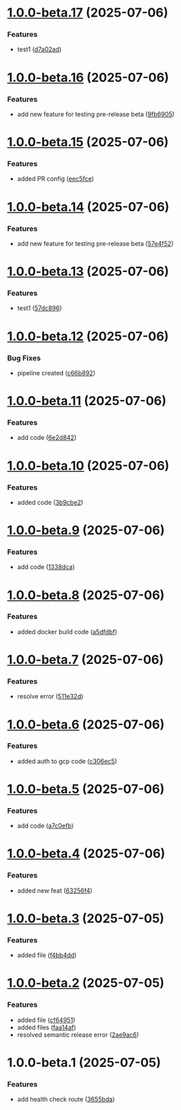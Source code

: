 # [1.0.0-beta.17](https://github.com/Aadinath16/deploy-to-gke/compare/v1.0.0-beta.16...v1.0.0-beta.17) (2025-07-06)


### Features

* test1 ([d7a02ad](https://github.com/Aadinath16/deploy-to-gke/commit/d7a02ad8271dcd57807bcefaee56a886ca132cc1))

# [1.0.0-beta.16](https://github.com/Aadinath16/deploy-to-gke/compare/v1.0.0-beta.15...v1.0.0-beta.16) (2025-07-06)


### Features

* add new feature for testing pre-release beta ([9fb6905](https://github.com/Aadinath16/deploy-to-gke/commit/9fb690585065a0a869d5bc02969c2c88612f0366))

# [1.0.0-beta.15](https://github.com/Aadinath16/deploy-to-gke/compare/v1.0.0-beta.14...v1.0.0-beta.15) (2025-07-06)


### Features

* added PR config ([eec5fce](https://github.com/Aadinath16/deploy-to-gke/commit/eec5fce5b0eab270125245fbcec916153afe8d3a))

# [1.0.0-beta.14](https://github.com/Aadinath16/deploy-to-gke/compare/v1.0.0-beta.13...v1.0.0-beta.14) (2025-07-06)


### Features

* add new feature for testing pre-release beta ([57e4f52](https://github.com/Aadinath16/deploy-to-gke/commit/57e4f527a647c9594205cef27c829fe1f67caa1a))

# [1.0.0-beta.13](https://github.com/Aadinath16/deploy-to-gke/compare/v1.0.0-beta.12...v1.0.0-beta.13) (2025-07-06)


### Features

* test1 ([57dc896](https://github.com/Aadinath16/deploy-to-gke/commit/57dc8966a2075c30deb103d31db95dc43ed183ac))

# [1.0.0-beta.12](https://github.com/Aadinath16/deploy-to-gke/compare/v1.0.0-beta.11...v1.0.0-beta.12) (2025-07-06)


### Bug Fixes

* pipeline created ([c66b892](https://github.com/Aadinath16/deploy-to-gke/commit/c66b8927f013ff02f6d49031b35a2c5245504f32))

# [1.0.0-beta.11](https://github.com/Aadinath16/deploy-to-gke/compare/v1.0.0-beta.10...v1.0.0-beta.11) (2025-07-06)


### Features

* add code ([6e2d842](https://github.com/Aadinath16/deploy-to-gke/commit/6e2d84209a65f14b362ecabef768f682403cbe15))

# [1.0.0-beta.10](https://github.com/Aadinath16/deploy-to-gke/compare/v1.0.0-beta.9...v1.0.0-beta.10) (2025-07-06)


### Features

* added code ([3b9cbe2](https://github.com/Aadinath16/deploy-to-gke/commit/3b9cbe23e81e7a7a545cf6fff55890e9caa8fdc7))

# [1.0.0-beta.9](https://github.com/Aadinath16/deploy-to-gke/compare/v1.0.0-beta.8...v1.0.0-beta.9) (2025-07-06)


### Features

* add code ([1338dca](https://github.com/Aadinath16/deploy-to-gke/commit/1338dcabbec6c63a01a51f83aacc2d92eb482528))

# [1.0.0-beta.8](https://github.com/Aadinath16/deploy-to-gke/compare/v1.0.0-beta.7...v1.0.0-beta.8) (2025-07-06)


### Features

* added docker build code ([a5dfdbf](https://github.com/Aadinath16/deploy-to-gke/commit/a5dfdbfc46912a22167e41d8a7728c55378850fb))

# [1.0.0-beta.7](https://github.com/Aadinath16/deploy-to-gke/compare/v1.0.0-beta.6...v1.0.0-beta.7) (2025-07-06)


### Features

* resolve error ([511e32d](https://github.com/Aadinath16/deploy-to-gke/commit/511e32d84f2865220261335507e809414aa8501f))

# [1.0.0-beta.6](https://github.com/Aadinath16/deploy-to-gke/compare/v1.0.0-beta.5...v1.0.0-beta.6) (2025-07-06)


### Features

* added auth to gcp code ([c306ec5](https://github.com/Aadinath16/deploy-to-gke/commit/c306ec59adf98f3a34b3fe2a930df970f71e9c40))

# [1.0.0-beta.5](https://github.com/Aadinath16/deploy-to-gke/compare/v1.0.0-beta.4...v1.0.0-beta.5) (2025-07-06)


### Features

* add code ([a7c0efb](https://github.com/Aadinath16/deploy-to-gke/commit/a7c0efb1786f26f6bcf28544b8955673af0d9008))

# [1.0.0-beta.4](https://github.com/Aadinath16/deploy-to-gke/compare/v1.0.0-beta.3...v1.0.0-beta.4) (2025-07-06)


### Features

* added new feat ([63256f4](https://github.com/Aadinath16/deploy-to-gke/commit/63256f4f938a95ca5349099d8a247b2868708445))

# [1.0.0-beta.3](https://github.com/Aadinath16/deploy-to-gke/compare/v1.0.0-beta.2...v1.0.0-beta.3) (2025-07-05)


### Features

* added file ([f4bb4dd](https://github.com/Aadinath16/deploy-to-gke/commit/f4bb4dd10097f6846350c7bb0a0df6137039c1bb))

# [1.0.0-beta.2](https://github.com/Aadinath16/deploy-to-gke/compare/v1.0.0-beta.1...v1.0.0-beta.2) (2025-07-05)


### Features

* added file ([cf64951](https://github.com/Aadinath16/deploy-to-gke/commit/cf64951670935d57aafdce5b14325c0dd4108364))
* added files ([faa14af](https://github.com/Aadinath16/deploy-to-gke/commit/faa14af9487b6e4c12dc4a20b55d451a13b4f452))
* resolved semantic release error ([2ae9ac6](https://github.com/Aadinath16/deploy-to-gke/commit/2ae9ac6ad2b44d78ed92b722a3d8e5ea92d622f2))

# 1.0.0-beta.1 (2025-07-05)


### Features

* add health check route ([3655bda](https://github.com/Aadinath16/deploy-to-gke/commit/3655bdaa39604a5c1c2b4d7ca9a947f021cfbff4))
